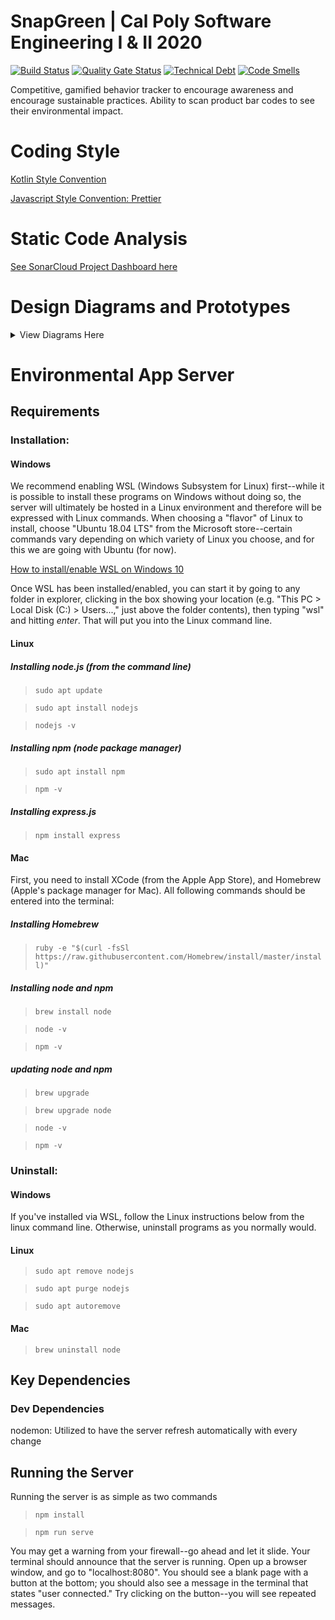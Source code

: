 # SnapGreen | Cal Poly Software Engineering I & II 2020
[![Build Status](https://travis-ci.com/SnapGreen/SE308-winter2020-environmental-app.svg?branch=master)](https://travis-ci.com/SnapGreen/SE308-winter2020-environmental-app)
[![Quality Gate Status](https://sonarcloud.io/api/project_badges/measure?project=SnapGreen_SE308-winter2020-environmental-app&metric=alert_status)](https://sonarcloud.io/dashboard?id=SnapGreen_SE308-winter2020-environmental-app)
[![Technical Debt](https://sonarcloud.io/api/project_badges/measure?project=SnapGreen_SE308-winter2020-environmental-app&metric=sqale_index)](https://sonarcloud.io/dashboard?id=SnapGreen_SE308-winter2020-environmental-app)
[![Code Smells](https://sonarcloud.io/api/project_badges/measure?project=SnapGreen_SE308-winter2020-environmental-app&metric=code_smells)](https://sonarcloud.io/dashboard?id=SnapGreen_SE308-winter2020-environmental-app)


Competitive, gamified behavior tracker to encourage awareness and encourage sustainable practices. Ability to scan product bar codes to see their environmental impact.

# Coding Style
<a href="https://kotlinlang.org/docs/reference/coding-conventions.html">Kotlin Style Convention</a>

<a href="https://prettier.io/docs/en/">Javascript Style Convention: Prettier</a>

# Static Code Analysis
<a href="https://sonarcloud.io/dashboard?id=SnapGreen_SE308-winter2020-environmental-app">See SonarCloud Project Dashboard here</a>

# Design Diagrams and Prototypes
<details>
  <summary>View Diagrams Here</summary>
<br>
 
## UI Prototypes
<a href="https://www.figma.com/proto/bh5f84oIEU3nPKicuKOBUI/SnapGreen?node-id=1%3A10&scaling=min-zoom">View Figma Mockup</a>
 
## Component Diagram
![Screen Shot 2020-06-01 at 2 31 37 PM](https://user-images.githubusercontent.com/38018381/83457144-e61ab580-a415-11ea-837f-5249a253b3e5.png)

## Use Case Diagram

The app involves two actors, one being a player(user) and the other being a clock. The player can perform various activities. They can login to the app and if they don't have an account they can create a new account. A player can also access their settings, add friends, enter usage stats which will also lead to the system to calculate the stats. They can create a new game, which in turn will start the game clock countdown and this is managed by the clock. Finally the player can scan the product barcode and in return view the environmental impact of it.
<img width="605" alt="Screen Shot 2020-03-08 at 3 20 23 PM" src="https://user-images.githubusercontent.com/38018381/76172459-71581800-6153-11ea-88e2-5ae69b7becf9.png">

## Activity Diagram

This diagram displays the process of creating, playing, and ending a game. Reading from top to bottom you can see the different decisions at each step and what happens after the user makes a decision on whether or not to perform a certain action. The diagram is pretty self-explanatory and easy to follow.
<img width="626" alt="Screen Shot 2020-02-21 at 11 51 02 AM" src="https://user-images.githubusercontent.com/38018381/76172476-ab291e80-6153-11ea-8859-beb67f91f88d.png">

This diagram shows the basic workflow when adding usage data into SnapGreen. Several different statistics are updated including any games in progress.
![StatsActivityDiagram](https://user-images.githubusercontent.com/44537937/76588351-0a649700-64a4-11ea-8824-5d71447ea23f.png)

## Class Diagram

This diagram is a rough draft that shows the interaction between the different main classes of the game. It also shows the different methods that perform the various actions within the app. It also highlights the dependencies between one class and another.

<img width="680" alt="Screen Shot 2020-03-08 at 4 15 50 PM" src="https://user-images.githubusercontent.com/38018381/76172963-1d9bfd80-6158-11ea-8b19-47a29ac5901c.png">

## Sequence Diagram

This diagram shows the interaction between the app, server, and database when a user tries to login. The app sends the login attempt information to the server and the server queries the database and recieves a response. The server then sends a response to the app based on whether the login attempt was valid, whether the user doesn't exist, or whether the password doesn't match.
![Annotation 2020-03-02 212312](https://user-images.githubusercontent.com/38018381/76172505-f80cf500-6153-11ea-8d9c-cf0885f0c9ec.png)
</details>

# Environmental App Server

## Requirements

### Installation:

#### Windows

We recommend enabling WSL (Windows Subsystem for Linux) first--while it is
possible to install these programs on Windows without doing so, the server will
ultimately be hosted in a Linux environment and therefore will be expressed with
Linux commands. When choosing a "flavor" of Linux to install, choose "Ubuntu
18.04 LTS" from the Microsoft store--certain commands vary depending on which
variety of Linux you choose, and for this we are going with Ubuntu (for now).

[How to install/enable WSL on Windows 10](https://docs.microsoft.com/en-us/windows/wsl/install-win10)

Once WSL has been installed/enabled, you can start it by going to any folder in
explorer, clicking in the box showing your location (e.g. "This PC > Local Disk
(C:) > Users...," just above the folder contents), then typing "wsl" and hitting
_enter_. That will put you into the Linux command line.

#### Linux

##### Installing node.js (from the command line)

> `sudo apt update`

> `sudo apt install nodejs`

> `nodejs -v`

##### Installing npm (node package manager)

> `sudo apt install npm`

> `npm -v`

##### Installing express.js

> `npm install express`

#### Mac

First, you need to install XCode (from the Apple App Store), and Homebrew
(Apple's package manager for Mac). All following commands should be entered
into the terminal:

##### Installing Homebrew

> `ruby -e "$(curl -fsSl https://raw.githubusercontent.com/Homebrew/install/master/install)"`

##### Installing node and npm

> `brew install node`

> `node -v`

> `npm -v`

##### updating node and npm

> `brew upgrade`

> `brew upgrade node`

> `node -v`

> `npm -v`

### Uninstall:

#### Windows

If you've installed via WSL, follow the Linux instructions below from the linux
command line. Otherwise, uninstall programs as you normally would.

#### Linux

> `sudo apt remove nodejs`

> `sudo apt purge nodejs`

> `sudo apt autoremove`

#### Mac

> `brew uninstall node`

## Key Dependencies

### Dev Dependencies

nodemon: Utilized to have the server refresh automatically with every change

## Running the Server

Running the server is as simple as two commands

> `npm install`

> `npm run serve`

You may get a warning from your firewall--go ahead and let it slide.
Your terminal should announce that the server is running. Open up a browser
window, and go to "localhost:8080". You should see a blank page with a button
at the bottom; you should also see a message in the terminal that states "user
connected." Try clicking on the button--you will see repeated messages.
